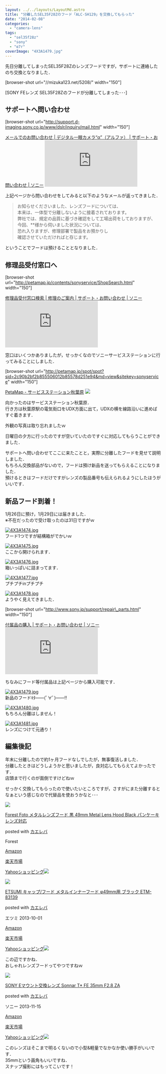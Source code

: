 ```yaml
---
layout: ../../layouts/LayoutMd.astro
title: "分離したSEL35F28Zのフード「ALC-SH129」を交換してもらった"
date: "2014-02-08"
categories: 
  - "camera-lens"
tags: 
  - "sel35f28z"
  - "sony"
  - "α7r"
coverImage: "4X3A1479.jpg"
---
```


先日分離してしまったSEL35F28Zのレンズフードですが，サポートに連絡したのち交換となりました．

\[browser-shot url="//mizuka123.net/5208/" width="150"\]

[SONY FEレンズ SEL35F28Zのフードが分離してしまった･･･]

## サポートへ問い合わせ

\[browser-shot url="http://support.d-imaging.sony.co.jp/www/dslr/inquiry/mail.html" width="150"\]

[メールでのお問い合わせ | デジタル一眼カメラ“α”（アルファ） | サポート・お問い合わせ | ソニー](http://support.d-imaging.sony.co.jp/www/dslr/inquiry/mail.html) [![](http://b.hatena.ne.jp/entry/image/http://support.d-imaging.sony.co.jp/www/dslr/inquiry/mail.html)](http://b.hatena.ne.jp/entry/http://support.d-imaging.sony.co.jp/www/dslr/inquiry/mail.html)

上記ページから問い合わせをしてみると以下のようなメールが返ってきました．

> お知らせくださいました、レンズフードについては、  
> 本来は、一体型で分離しないように接着されております。  
> 弊社では、規定の品質に基づき確認をして工場出荷をしておりますが、  
> 今回、\*\*様から伺いました状況については、  
> 恐れ入りますが、修理部署で製品をお預かりし  
> 確認させていただければと存じます。

ということでフードは預けることとなりました．

## 修理品受付窓口へ

\[browser-shot url="http://petamap.jp/contents/sonyservice/ShopSearch.html" width="150"\]

[修理品受付窓口検索 | 修理のご案内 | サポート・お問い合わせ | ソニー](http://petamap.jp/contents/sonyservice/ShopSearch.html) [![](http://b.hatena.ne.jp/entry/image/http://petamap.jp/contents/sonyservice/ShopSearch.html)](http://b.hatena.ne.jp/entry/http://petamap.jp/contents/sonyservice/ShopSearch.html)

窓口はいくつかありましたが，せっかくなのでソニーサービスステーションに行ってみることにしました．

\[browser-shot url="http://petamap.jp/spot/spot?sid=2c90b2bf2b855506012b85578d251e94&md=view&sitekey=sonyservice" width="150"\]

[PetaMap - サービスステーション秋葉原](http://petamap.jp/spot/spot?sid=2c90b2bf2b855506012b85578d251e94&md=view&sitekey=sonyservice) [![](http://b.hatena.ne.jp/entry/image/http://petamap.jp/spot/spot?sid=2c90b2bf2b855506012b85578d251e94&md=view&sitekey=sonyservice)](http://b.hatena.ne.jp/entry/http://petamap.jp/spot/spot?sid=2c90b2bf2b855506012b85578d251e94&md=view&sitekey=sonyservice)

向かったのはサービスステーション秋葉原．  
行き方は秋葉原駅の電気街口をUDX方面に出て，UDXの横を線路沿いに進めばすぐ着きます．

外観の写真は取り忘れましたｗ

日曜日の夕方に行ったのですが空いていたのですぐに対応してもらうことができました．

サポートへ問い合わせてここに来たことと，実際に分離したフードを見せて説明しました．  
もちろん交換部品がないので，フードは預け新品を送ってもらえることになりました．  
預けるときはフードだけですがレンズの製品番号も伝えられるようにしたほうがいいです．

## 新品フード到着！

1月26日に預け，1月29日には届きました．  
※不在だったので受け取ったのは31日ですがｗ

[![4X3A1474.jpg](/archive/images/12321206774_a01f2c577f_b.jpg)](http://www.flickr.com/photos/67522130@N08/12321206774/ "4X3A1474.jpg")  
フード1つですが結構箱がでかいｗ

[![4X3A1475.jpg](/archive/images/12321210474_2cbb8bb14b_b.jpg)](http://www.flickr.com/photos/67522130@N08/12321210474/ "4X3A1475.jpg")  
ここから開けられます．

[![4X3A1476.jpg](/archive/images/12320936323_cde8f0eb8d_b.jpg)](http://www.flickr.com/photos/67522130@N08/12320936323/ "4X3A1476.jpg")  
箱いっぱいに詰まってます．

[![4X3A1477.jpg](/archive/images/12320775925_21e8dd4608_b.jpg)](http://www.flickr.com/photos/67522130@N08/12320775925/ "4X3A1477.jpg")  
プチプチinプチプチ

[![4X3A1478.jpg](/archive/images/12321234284_7165375e84_b.jpg)](http://www.flickr.com/photos/67522130@N08/12321234284/ "4X3A1478.jpg")  
ようやく見えてきました．

\[browser-shot url="http://www.sony.jp/support/repair\_parts.html" width="150"\]

[付属品の購入 | サポート・お問い合わせ | ソニー](http://www.sony.jp/support/repair_parts.html) [![](http://b.hatena.ne.jp/entry/image/http://www.sony.jp/support/repair_parts.html)](http://b.hatena.ne.jp/entry/http://www.sony.jp/support/repair_parts.html)

ちなみにフード等付属品は上記ページから購入可能です．

[![4X3A1479.jpg](/archive/images/12320964923_9611c4bb78_b.jpg)](http://www.flickr.com/photos/67522130@N08/12320964923/ "4X3A1479.jpg")  
新品のフードｷﾀ――(ﾟ∀ﾟ)――!!

[![4X3A1480.jpg](/archive/images/12320967983_bddf619cd2_b.jpg)](http://www.flickr.com/photos/67522130@N08/12320967983/ "4X3A1480.jpg")  
もちろん分離はしません！

[![4X3A1481.jpg](/archive/images/12320806095_ebbc4d70eb_b.jpg)](http://www.flickr.com/photos/67522130@N08/12320806095/ "4X3A1481.jpg")  
レンズにつけて元通り！

## 編集後記

年末に分離したので約1ヶ月フードなしでしたが，無事復活しました．  
分離したときはどうしようかと思いましたが，良対応してもらえてよかったです．  
店頭まで行くのが面倒ですけどねｗ

せっかく交換してもらったので使いたいところですが，さすがにまた分離するとなぁという感じなので代替品を使おうかなと･･･

[![](/archive/images/41xcHNNWJ7L._SL160_.jpg)](https://www.amazon.co.jp/exec/obidos/ASIN/B00ASHXWD2/mizuka123-22/ref=nosim/)

[Forest Foto メタルレンズフード 黒 49mm Metal Lens Hood Black パンケーキレンズ対応](https://www.amazon.co.jp/exec/obidos/ASIN/B00ASHXWD2/mizuka123-22/ref=nosim/)

posted with [カエレバ](http://kaereba.com)

Forest

[Amazon](http://www.amazon.co.jp/gp/search?keywords=49mm%20Metal%20Lens%20Hood%20Black&__mk_ja_JP=%83J%83%5E%83J%83i&tag=mizuka123-22 "アマゾン")

[楽天市場](http://hb.afl.rakuten.co.jp/hgc/032b53ee.4b34c5ee.0f4a541e.f440145e/?pc=http%3A%2F%2Fsearch.rakuten.co.jp%2Fsearch%2Fmall%2F49mm%2520Metal%2520Lens%2520Hood%2520Black%2F-%2Ff.1-p.1-s.1-sf.0-st.A-v.2%3Fx%3D0%26scid%3Daf_ich_link_urltxt%26m%3Dhttp%3A%2F%2Fm.rakuten.co.jp%2F "楽天市場")

[Yahooショッピング![](//ad.jp.ap.valuecommerce.com/servlet/gifbanner?sid=3066752&pid=881990642)](//ck.jp.ap.valuecommerce.com/servlet/referral?sid=3066752&pid=881990642&vc_url=http%3A%2F%2Fshopping.search.yahoo.co.jp%2Fsearch%3FuIv%3Don%26ei%3DUTF-8%26tab_ex%3Dcommerce%26slider%3D0%26va%3D49mm%2520Metal%2520Lens%2520Hood%2520Black "Yahooショッピング")

[![](/archive/images/31GZu5GmtmL._SL160_.jpg)](https://www.amazon.co.jp/exec/obidos/ASIN/B00FLO8PHA/mizuka123-22/ref=nosim/)

[ETSUMI キャップ/フード メタルインナーフード φ49mm用 ブラック ETM-83139](https://www.amazon.co.jp/exec/obidos/ASIN/B00FLO8PHA/mizuka123-22/ref=nosim/)

posted with [カエレバ](http://kaereba.com)

エツミ 2013-10-01

[Amazon](http://www.amazon.co.jp/gp/search?keywords=%83t%81%5B%83h%20%83%81%83%5E%83%8B%83C%83%93%83i%81%5B%83t%81%5B%83h&__mk_ja_JP=%83J%83%5E%83J%83i&tag=mizuka123-22 "アマゾン")

[楽天市場](http://hb.afl.rakuten.co.jp/hgc/032b53ee.4b34c5ee.0f4a541e.f440145e/?pc=http%3A%2F%2Fsearch.rakuten.co.jp%2Fsearch%2Fmall%2F%25E3%2583%2595%25E3%2583%25BC%25E3%2583%2589%2520%25E3%2583%25A1%25E3%2582%25BF%25E3%2583%25AB%25E3%2582%25A4%25E3%2583%25B3%25E3%2583%258A%25E3%2583%25BC%25E3%2583%2595%25E3%2583%25BC%25E3%2583%2589%2F-%2Ff.1-p.1-s.1-sf.0-st.A-v.2%3Fx%3D0%26scid%3Daf_ich_link_urltxt%26m%3Dhttp%3A%2F%2Fm.rakuten.co.jp%2F "楽天市場")

[Yahooショッピング![](//ad.jp.ap.valuecommerce.com/servlet/gifbanner?sid=3066752&pid=881990642)](//ck.jp.ap.valuecommerce.com/servlet/referral?sid=3066752&pid=881990642&vc_url=http%3A%2F%2Fshopping.search.yahoo.co.jp%2Fsearch%3FuIv%3Don%26ei%3DUTF-8%26tab_ex%3Dcommerce%26slider%3D0%26va%3D%25E3%2583%2595%25E3%2583%25BC%25E3%2583%2589%2520%25E3%2583%25A1%25E3%2582%25BF%25E3%2583%25AB%25E3%2582%25A4%25E3%2583%25B3%25E3%2583%258A%25E3%2583%25BC%25E3%2583%2595%25E3%2583%25BC%25E3%2583%2589 "Yahooショッピング")

この辺ですかね．  
おしゃれレンズフードってやつですねｗ

[![](/archive/images/31MYD9sNrBL._SL160_.jpg)](https://www.amazon.co.jp/exec/obidos/ASIN/B00FXKLQWI/mizuka123-22/ref=nosim/)

[SONY Eマウント交換レンズ Sonnar T\* FE 35mm F2.8 ZA](https://www.amazon.co.jp/exec/obidos/ASIN/B00FXKLQWI/mizuka123-22/ref=nosim/)

posted with [カエレバ](http://kaereba.com)

ソニー 2013-11-15

[Amazon](http://www.amazon.co.jp/gp/search?keywords=F2.8&__mk_ja_JP=%83J%83%5E%83J%83i&tag=mizuka123-22 "アマゾン")

[楽天市場](http://hb.afl.rakuten.co.jp/hgc/032b53ee.4b34c5ee.0f4a541e.f440145e/?pc=http%3A%2F%2Fsearch.rakuten.co.jp%2Fsearch%2Fmall%2FF2.8%2F-%2Ff.1-p.1-s.1-sf.0-st.A-v.2%3Fx%3D0%26scid%3Daf_ich_link_urltxt%26m%3Dhttp%3A%2F%2Fm.rakuten.co.jp%2F "楽天市場")

[Yahooショッピング![](//ad.jp.ap.valuecommerce.com/servlet/gifbanner?sid=3066752&pid=881990642)](//ck.jp.ap.valuecommerce.com/servlet/referral?sid=3066752&pid=881990642&vc_url=http%3A%2F%2Fshopping.search.yahoo.co.jp%2Fsearch%3FuIv%3Don%26ei%3DUTF-8%26tab_ex%3Dcommerce%26slider%3D0%26va%3DF2.8 "Yahooショッピング")

このレンズはそこまで明るくないので小型&軽量でなかなか使い勝手がいいです．  
35mmという画角もいいですね．  
スナップ撮影にはもってこいです！
